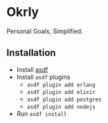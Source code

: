 # Okrly

Personal Goals, Simplified.

## Installation

- Install [asdf](https://github.com/asdf-vm/asdf)
- Install `asdf` plugins
  - `asdf plugin add erlang`
  - `asdf plugin add elixir`
  - `asdf plugin add postgres`
  - `asdf plugin add nodejs`
- Run `asdf install`
